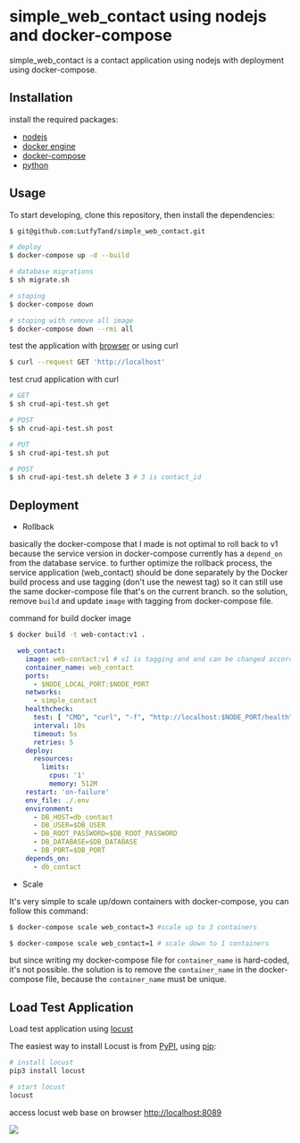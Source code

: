 # simple_web_contact using nodejs and docker-compose

simple_web_contact is a contact application using nodejs with deployment using docker-compose.

## Installation

install the required packages:
* [nodejs](https://nodejs.org/en/download/)
* [docker engine](https://docs.docker.com/engine/install/)
* [docker-compose](https://docs.docker.com/compose/install/)
* [python](https://www.python.org/downloads/)

## Usage

To start developing, clone this repository, then install the dependencies:
```bash
$ git@github.com:LutfyTand/simple_web_contact.git

# deploy
$ docker-compose up -d --build

# database migrations
$ sh migrate.sh

# stoping
$ docker-compose down

# stoping with remove all image
$ docker-compose down --rmi all
``` 

test the application with [browser](http://localhost) or using curl 
```bash
$ curl --request GET 'http://localhost'
```

test crud application with curl
```bash
# GET
$ sh crud-api-test.sh get

# POST
$ sh crud-api-test.sh post

# PUT
$ sh crud-api-test.sh put

# POST
$ sh crud-api-test.sh delete 3 # 3 is contact_id
```

## Deployment
* Rollback

basically the docker-compose that I made is not optimal to roll back to v1 because the service version in docker-compose currently has a `depend_on` from the database service.
to further optimize the rollback process, the service application (web_contact) should be done separately by the Docker build process and use tagging (don't use the newest tag) so it can still use the same docker-compose file that's on the current branch. so the solution, remove `build` and update `image` with tagging from docker-compose file.

command for build docker image
```bash
$ docker build -t web-contact:v1 .
```
```yaml
  web_contact:
    image: web-contact:v1 # v1 is tagging and and can be changed according to the desired version
    container_name: web_contact
    ports:
      - $NODE_LOCAL_PORT:$NODE_PORT
    networks:
      - simple_contact
    healthcheck:
      test: [ "CMD", "curl", "-f", "http://localhost:$NODE_PORT/health" ]
      interval: 10s
      timeout: 5s
      retries: 5
    deploy:
      resources:
        limits:
          cpus: '1'
          memory: 512M
    restart: 'on-failure'
    env_file: ./.env
    environment:
      - DB_HOST=db_contact
      - DB_USER=$DB_USER
      - DB_ROOT_PASSWORD=$DB_ROOT_PASSWORD
      - DB_DATABASE=$DB_DATABASE
      - DB_PORT=$DB_PORT
    depends_on:
      - db_contact
```
* Scale

It's very simple to scale up/down containers with docker-compose, you can follow this command:
```bash
$ docker-compose scale web_contact=3 #scale up to 3 containers

$ docker-compose scale web_contact=1 # scale down to 1 containers
```
but since writing my docker-compose file for `container_name` is hard-coded, it's not possible. the solution is to remove the `container_name` in the docker-compose file, because the `container_name` must be unique.

## Load Test Application
Load test application using [locust](https://locust.io/)

The easiest way to install Locust is from [PyPI](https://pypi.org/project/locustio/), using [pip](https://pypi.org/project/pip/):
```python
# install locust
pip3 install locust

# start locust
locust

```
access locust web base on browser [http://localhost:8089](http://localhost:8089)

![](https://docs.locust.io/en/stable/_images/webui-splash-screenshot.png)